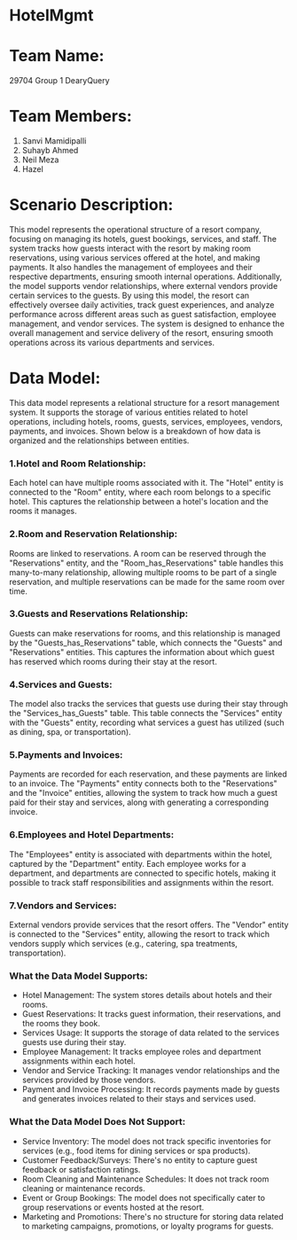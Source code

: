 # HotelMgmt


# Team Name:
29704 Group 1 DearyQuery

# Team Members:
1. Sanvi Mamidipalli
2. Suhayb Ahmed
3. Neil Meza
4. Hazel

# Scenario Description:
This model represents the operational structure of a resort company, focusing on managing its hotels, guest bookings, services, and staff. The system tracks how guests interact with the resort by making room reservations, using various services offered at the hotel, and making payments. It also handles the management of employees and their respective departments, ensuring smooth internal operations. Additionally, the model supports vendor relationships, where external vendors provide certain services to the guests. By using this model, the resort can effectively oversee daily activities, track guest experiences, and analyze performance across different areas such as guest satisfaction, employee management, and vendor services. The system is designed to enhance the overall management and service delivery of the resort, ensuring smooth operations across its various departments and services.

# Data Model:
This data model represents a relational structure for a resort management system. It supports the storage of various entities related to hotel operations, including hotels, rooms, guests, services, employees, vendors, payments, and invoices. Shown below is a breakdown of how data is organized and the relationships between entities.

### 1.Hotel and Room Relationship:
Each hotel can have multiple rooms associated with it. The "Hotel" entity is connected to the "Room" entity, where each room belongs to a specific hotel. This captures the relationship between a hotel's location and the rooms it manages.
### 2.Room and Reservation Relationship:
Rooms are linked to reservations. A room can be reserved through the "Reservations" entity, and the "Room_has_Reservations" table handles this many-to-many relationship, allowing multiple rooms to be part of a single reservation, and multiple reservations can be made for the same room over time.
### 3.Guests and Reservations Relationship:
Guests can make reservations for rooms, and this relationship is managed by the "Guests_has_Reservations" table, which connects the "Guests" and "Reservations" entities. This captures the information about which guest has reserved which rooms during their stay at the resort.
### 4.Services and Guests:
The model also tracks the services that guests use during their stay through the "Services_has_Guests" table. This table connects the "Services" entity with the "Guests" entity, recording what services a guest has utilized (such as dining, spa, or transportation).
### 5.Payments and Invoices:
Payments are recorded for each reservation, and these payments are linked to an invoice. The "Payments" entity connects both to the "Reservations" and the "Invoice" entities, allowing the system to track how much a guest paid for their stay and services, along with generating a corresponding invoice.
### 6.Employees and Hotel Departments:
The "Employees" entity is associated with departments within the hotel, captured by the "Department" entity. Each employee works for a department, and departments are connected to specific hotels, making it possible to track staff responsibilities and assignments within the resort.
### 7.Vendors and Services:
External vendors provide services that the resort offers. The "Vendor" entity is connected to the "Services" entity, allowing the resort to track which vendors supply which services (e.g., catering, spa treatments, transportation).

### What the Data Model Supports:
- Hotel Management: The system stores details about hotels and their rooms.
- Guest Reservations: It tracks guest information, their reservations, and the rooms they book.
- Services Usage: It supports the storage of data related to the services guests use during their stay.
- Employee Management: It tracks employee roles and department assignments within each hotel.
- Vendor and Service Tracking: It manages vendor relationships and the services provided by those vendors.
- Payment and Invoice Processing: It records payments made by guests and generates invoices related to their stays and services used.

### What the Data Model Does Not Support:
- Service Inventory: The model does not track specific inventories for services (e.g., food items for dining services or spa products).
- Customer Feedback/Surveys: There's no entity to capture guest feedback or satisfaction ratings.
- Room Cleaning and Maintenance Schedules: It does not track room cleaning or maintenance records.
- Event or Group Bookings: The model does not specifically cater to group reservations or events hosted at the resort.
- Marketing and Promotions: There's no structure for storing data related to marketing campaigns, promotions, or loyalty programs for guests.





